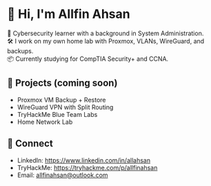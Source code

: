 # 👋 Hi, I'm Allfin Ahsan

🔐 Cybersecurity learner with a background in System Administration.  
🛠️ I work on my own home lab with Proxmox, VLANs, WireGuard, and backups.  
📦 Currently studying for CompTIA Security+ and CCNA.

## 📂 Projects (coming soon)
- Proxmox VM Backup + Restore
- WireGuard VPN with Split Routing
- TryHackMe Blue Team Labs
- Home Network Lab
## 🔗 Connect
- LinkedIn: https://www.linkedin.com/in/allahsan
- TryHackMe: https://tryhackme.com/p/allfinahsan
- Email: allfinahsan@outlook.com
